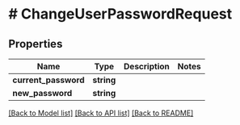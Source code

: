 # # ChangeUserPasswordRequest

## Properties

Name | Type | Description | Notes
------------ | ------------- | ------------- | -------------
**current_password** | **string** |  |
**new_password** | **string** |  |

[[Back to Model list]](../../README.md#models) [[Back to API list]](../../README.md#endpoints) [[Back to README]](../../README.md)
